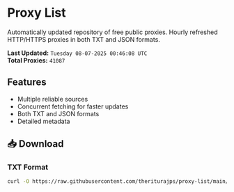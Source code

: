 # Proxy List

Automatically updated repository of free public proxies. Hourly refreshed HTTP/HTTPS proxies in both TXT and JSON formats.

**Last Updated:** `Tuesday 08-07-2025 00:46:08 UTC`  
**Total Proxies:** `41087`

## Features
- Multiple reliable sources
- Concurrent fetching for faster updates
- Both TXT and JSON formats
- Detailed metadata

## 📥 Download

### TXT Format
```bash
curl -O https://raw.githubusercontent.com/theriturajps/proxy-list/main/proxies.txt